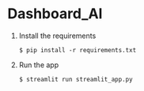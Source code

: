 # Dashboard_AI

1. Install the requirements

   ```
   $ pip install -r requirements.txt
   ```

2. Run the app

   ```
   $ streamlit run streamlit_app.py
   ```
